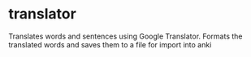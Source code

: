 # translator
Translates words and sentences using Google Translator. Formats the translated words and saves them to a file for import into anki
